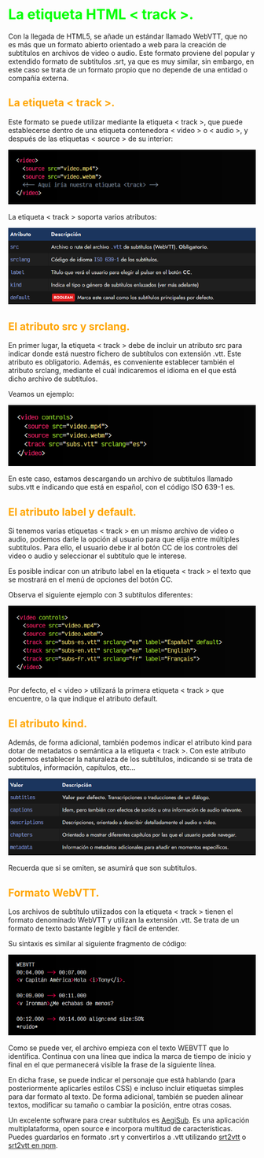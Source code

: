 # <span style="color:lime">La etiqueta HTML < track >.</span>

Con la llegada de HTML5, se añade un estándar llamado WebVTT, que no es más que un formato abierto orientado a web para la creación de subtítulos en archivos de video o audio. Este formato proviene del popular y extendido formato de subtitulos .srt, ya que es muy similar, sin embargo, en este caso se trata de un formato propio que no depende de una entidad o compañía externa.

## <span style="color:orange">La etiqueta < track >.</span>
Este formato se puede utilizar mediante la etiqueta < track >, que puede establecerse dentro de una etiqueta contenedora < video > o < audio >, y después de las etiquetas < source > de su interior:

![alt text](./imagenes-la-etiqueta-html-track/image.png)

La etiqueta < track > soporta varios atributos:

![alt text](./imagenes-la-etiqueta-html-track/image-1.png)

## <span style="color:orange">El atributo src y srclang.</span>
En primer lugar, la etiqueta < track > debe de incluir un atributo src para indicar donde está nuestro fichero de subtítulos con extensión .vtt. Este atributo es obligatorio. Además, es conveniente establecer también el atributo srclang, mediante el cuál indicaremos el idioma en el que está dicho archivo de subtítulos.

Veamos un ejemplo:

![alt text](./imagenes-la-etiqueta-html-track/image-2.png)

En este caso, estamos descargando un archivo de subtítulos llamado subs.vtt e indicando que está en español, con el código ISO 639-1 es.

## <span style="color:orange">El atributo label y default.</span>
Si tenemos varias etiquetas < track > en un mismo archivo de video o audio, podemos darle la opción al usuario para que elija entre múltiples subtítulos. Para ello, el usuario debe ir al botón CC de los controles del video o audio y seleccionar el subtítulo que le interese.

Es posible indicar con un atributo label en la etiqueta < track > el texto que se mostrará en el menú de opciones del botón CC.

Observa el siguiente ejemplo con 3 subtítulos diferentes:

![alt text](./imagenes-la-etiqueta-html-track/image-3.png)

Por defecto, el < video > utilizará la primera etiqueta < track > que encuentre, o la que indique el atributo default.

## <span style="color:orange">El atributo kind.</span>
Además, de forma adicional, también podemos indicar el atributo kind para dotar de metadatos o semántica a la etiqueta < track >. Con este atributo podemos establecer la naturaleza de los subtítulos, indicando si se trata de subtitulos, información, capítulos, etc...

![alt text](./imagenes-la-etiqueta-html-track/image-4.png)

Recuerda que si se omiten, se asumirá que son subtitulos.

## <span style="color:orange">Formato WebVTT.</span>
Los archivos de subtítulo utilizados con la etiqueta < track > tienen el formato denominado WebVTT y utilizan la extensión .vtt. Se trata de un formato de texto bastante legible y fácil de entender.

Su sintaxis es similar al siguiente fragmento de código:

![alt text](./imagenes-la-etiqueta-html-track/image-5.png)

Como se puede ver, el archivo empieza con el texto WEBVTT que lo identifica. Continua con una línea que indica la marca de tiempo de inicio y final en el que permanecerá visible la frase de la siguiente línea.

En dicha frase, se puede indicar el personaje que está hablando (para posteriormente aplicarles estilos CSS) e incluso incluir etiquetas simples para dar formato al texto. De forma adicional, también se pueden alinear textos, modificar su tamaño o cambiar la posición, entre otras cosas.

Un excelente software para crear subtítulos es [AegiSub](https://aegisub.org/). Es una aplicación multiplataforma, open source e incorpora multitud de características. Puedes guardarlos en formato .srt y convertirlos a .vtt utilizando [srt2vtt](https://dthompson.us/projects/srt2vtt.html) o [srt2vtt en npm](https://github.com/deestan/srt2vtt).


